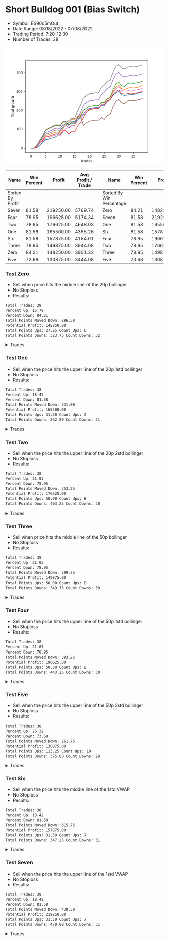 # Short Bulldog 001 (Bias Switch)
- Symbol: ES90d5mOut
- Date Range: 03/18/2022 - 07/08/2022
- Trading Period: 7:20-12:30
- Number of Trades: 38

![Plot](ShortBulldog001ES90d5mOut(BiasSwitch).png)

| Name | Win Percent | Profit | Avg Profit / Trade |     | Name | Win Percent | Profit | Avg Profit / Trade |
| ---- | ----------- | ------ | ------------------ | --- | ---- | ----------- | ------ | ------------------ |
| Sorted By <br> Profit | | | | | Sorted By <br> Win Percentage ||||
| Seven | 81.58 | 219250.00 | 5769.74 |     | Zero | 84.21 | 148250.00 | 3901.32 |
| Four | 78.95 | 196625.00 | 5174.34 |     | Seven | 81.58 | 219250.00 | 5769.74 |
| Two | 78.95 | 176625.00 | 4648.03 |     | One | 81.58 | 165500.00 | 4355.26 |
| One | 81.58 | 165500.00 | 4355.26 |     | Six | 81.58 | 157875.00 | 4154.61 |
| Six | 81.58 | 157875.00 | 4154.61 |     | Four | 78.95 | 196625.00 | 5174.34 |
| Three | 78.95 | 149875.00 | 3944.08 |     | Two | 78.95 | 176625.00 | 4648.03 |
| Zero | 84.21 | 148250.00 | 3901.32 |     | Three | 78.95 | 149875.00 | 3944.08 |
| Five | 73.68 | 130875.00 | 3444.08 |     | Five | 73.68 | 130875.00 | 3444.08 |

### Test Zero
* Sell when price hits the middle line of the 20p bollinger
* No Stoploss
* Results:
```
Total Trades: 38
Percent Up: 15.79
Percent Down: 84.21
Total Points Moved Down: 296.50
Potential Profit: 148250.00
Total Points Ups: 27.25 Count Ups: 6
Total Points Downs: 323.75 Count Downs: 32
```

<details><summary>Trades</summary>

<code>In: 2022-03-18 09:45:00		Out: 2022-03-18 10:15:55		Total Position Time: 30:55		Total Move Down: -0.75		Total to Date: -0.75</code> <br />
<code>In: 2022-03-23 09:05:00		Out: 2022-03-23 09:06:10		Total Position Time: 01:10		Total Move Down: 3.50		Total to Date: 2.75</code> <br />
<code>In: 2022-03-25 07:50:00		Out: 2022-03-25 08:01:45		Total Position Time: 11:45		Total Move Down: 10.50		Total to Date: 13.25</code> <br />
<code>In: 2022-04-06 10:55:00		Out: 2022-04-06 11:00:10		Total Position Time: 05:10		Total Move Down: 11.50		Total to Date: 24.75</code> <br />
<code>In: 2022-04-06 11:05:00		Out: 2022-04-06 11:08:10		Total Position Time: 03:10		Total Move Down: 18.50		Total to Date: 43.25</code> <br />
<code>In: 2022-04-06 11:10:00		Out: 2022-04-06 11:11:10		Total Position Time: 01:10		Total Move Down: 0.75		Total to Date: 44.00</code> <br />
<code>In: 2022-04-07 12:20:00		Out: 2022-04-07 12:50:55		Total Position Time: 30:55		Total Move Down: 6.50		Total to Date: 50.50</code> <br />
<code>In: 2022-04-20 10:50:00		Out: 2022-04-20 11:13:25		Total Position Time: 23:25		Total Move Down: 2.25		Total to Date: 52.75</code> <br />
<code>In: 2022-04-25 11:40:00		Out: 2022-04-25 12:07:15		Total Position Time: 27:15		Total Move Down: 9.75		Total to Date: 62.50</code> <br />
<code>In: 2022-04-25 11:55:00		Out: 2022-04-25 12:07:15		Total Position Time: 12:15		Total Move Down: 26.75		Total to Date: 89.25</code> <br />
<code>In: 2022-04-27 09:45:00		Out: 2022-04-27 10:01:20		Total Position Time: 16:20		Total Move Down: 17.00		Total to Date: 106.25</code> <br />
<code>In: 2022-05-03 07:35:00		Out: 2022-05-03 07:42:15		Total Position Time: 07:15		Total Move Down: 16.00		Total to Date: 122.25</code> <br />
<code>In: 2022-05-03 07:40:00		Out: 2022-05-03 07:42:15		Total Position Time: 02:15		Total Move Down: 6.50		Total to Date: 128.75</code> <br />
<code>In: 2022-05-03 08:35:00		Out: 2022-05-03 09:05:55		Total Position Time: 30:55		Total Move Down: 12.00		Total to Date: 140.75</code> <br />
<code>In: 2022-05-04 09:45:00		Out: 2022-05-04 10:15:55		Total Position Time: 30:55		Total Move Down: -1.25		Total to Date: 139.50</code> <br />
<code>In: 2022-05-04 11:05:00		Out: 2022-05-04 11:07:15		Total Position Time: 02:15		Total Move Down: 14.00		Total to Date: 153.50</code> <br />
<code>In: 2022-05-04 11:10:00		Out: 2022-05-04 11:11:20		Total Position Time: 01:20		Total Move Down: 2.75		Total to Date: 156.25</code> <br />
<code>In: 2022-05-04 11:30:00		Out: 2022-05-04 11:31:10		Total Position Time: 01:10		Total Move Down: 19.00		Total to Date: 175.25</code> <br />
<code>In: 2022-05-06 10:05:00		Out: 2022-05-06 10:18:20		Total Position Time: 13:20		Total Move Down: 25.50		Total to Date: 200.75</code> <br />
<code>In: 2022-05-16 09:05:00		Out: 2022-05-16 09:35:55		Total Position Time: 30:55		Total Move Down: 8.50		Total to Date: 209.25</code> <br />
<code>In: 2022-05-16 10:45:00		Out: 2022-05-16 11:15:55		Total Position Time: 30:55		Total Move Down: 1.50		Total to Date: 210.75</code> <br />
<code>In: 2022-05-17 10:20:00		Out: 2022-05-17 10:50:55		Total Position Time: 30:55		Total Move Down: 3.25		Total to Date: 214.00</code> <br />
<code>In: 2022-05-17 10:25:00		Out: 2022-05-17 10:55:55		Total Position Time: 30:55		Total Move Down: -0.50		Total to Date: 213.50</code> <br />
<code>In: 2022-05-17 11:10:00		Out: 2022-05-17 11:11:50		Total Position Time: 01:50		Total Move Down: 9.75		Total to Date: 223.25</code> <br />
<code>In: 2022-05-17 11:15:00		Out: 2022-05-17 11:16:10		Total Position Time: 01:10		Total Move Down: 0.50		Total to Date: 223.75</code> <br />
<code>In: 2022-05-19 08:50:00		Out: 2022-05-19 09:20:55		Total Position Time: 30:55		Total Move Down: 20.00		Total to Date: 243.75</code> <br />
<code>In: 2022-05-19 08:55:00		Out: 2022-05-19 09:21:05		Total Position Time: 26:05		Total Move Down: 12.50		Total to Date: 256.25</code> <br />
<code>In: 2022-05-19 12:05:00		Out: 2022-05-19 12:18:20		Total Position Time: 13:20		Total Move Down: 23.50		Total to Date: 279.75</code> <br />
<code>In: 2022-05-19 12:10:00		Out: 2022-05-19 12:18:20		Total Position Time: 08:20		Total Move Down: 12.25		Total to Date: 292.00</code> <br />
<code>In: 2022-05-24 11:15:00		Out: 2022-05-24 11:45:55		Total Position Time: 30:55		Total Move Down: 9.00		Total to Date: 301.00</code> <br />
<code>In: 2022-05-27 12:30:00		Out: 2022-05-27 13:30:55		Total Position Time: 60:55		Total Move Down: -19.25		Total to Date: 281.75</code> <br />
<code>In: 2022-05-31 09:10:00		Out: 2022-05-31 09:40:55		Total Position Time: 30:55		Total Move Down: -3.25		Total to Date: 278.50</code> <br />
<code>In: 2022-06-02 07:20:00		Out: 2022-06-02 07:21:10		Total Position Time: 01:10		Total Move Down: 2.25		Total to Date: 280.75</code> <br />
<code>In: 2022-06-27 08:30:00		Out: 2022-06-27 09:00:55		Total Position Time: 30:55		Total Move Down: 3.50		Total to Date: 284.25</code> <br />
<code>In: 2022-07-05 10:45:00		Out: 2022-07-05 11:15:55		Total Position Time: 30:55		Total Move Down: -2.25		Total to Date: 282.00</code> <br />
<code>In: 2022-07-07 08:10:00		Out: 2022-07-07 08:23:15		Total Position Time: 13:15		Total Move Down: 6.50		Total to Date: 288.50</code> <br />
<code>In: 2022-07-07 09:40:00		Out: 2022-07-07 09:50:15		Total Position Time: 10:15		Total Move Down: 3.50		Total to Date: 292.00</code> <br />
<code>In: 2022-07-07 12:25:00		Out: 2022-07-07 12:38:25		Total Position Time: 13:25		Total Move Down: 4.50		Total to Date: 296.50</code> <br />


</details>

### Test One
* Sell when the price hits the upper line of the 20p 1std bollinger
* No Stoploss
* Results:
```
Total Trades: 38
Percent Up: 18.42
Percent Down: 81.58
Total Points Moved Down: 331.00
Potential Profit: 165500.00
Total Points Ups: 31.50 Count Ups: 7
Total Points Downs: 362.50 Count Downs: 31
```

<details><summary>Trades</summary>

<code>In: 2022-03-18 09:45:00		Out: 2022-03-18 10:15:55		Total Position Time: 30:55		Total Move Down: -0.75		Total to Date: -0.75</code> <br />
<code>In: 2022-03-23 09:05:00		Out: 2022-03-23 09:07:35		Total Position Time: 02:35		Total Move Down: 6.00		Total to Date: 5.25</code> <br />
<code>In: 2022-03-25 07:50:00		Out: 2022-03-25 08:09:20		Total Position Time: 19:20		Total Move Down: 19.00		Total to Date: 24.25</code> <br />
<code>In: 2022-04-06 10:55:00		Out: 2022-04-06 11:09:45		Total Position Time: 14:45		Total Move Down: 16.00		Total to Date: 40.25</code> <br />
<code>In: 2022-04-06 11:05:00		Out: 2022-04-06 11:09:45		Total Position Time: 04:45		Total Move Down: 24.75		Total to Date: 65.00</code> <br />
<code>In: 2022-04-06 11:10:00		Out: 2022-04-06 11:11:20		Total Position Time: 01:20		Total Move Down: 2.50		Total to Date: 67.50</code> <br />
<code>In: 2022-04-07 12:20:00		Out: 2022-04-07 12:50:55		Total Position Time: 30:55		Total Move Down: 6.50		Total to Date: 74.00</code> <br />
<code>In: 2022-04-20 10:50:00		Out: 2022-04-20 11:17:15		Total Position Time: 27:15		Total Move Down: 5.25		Total to Date: 79.25</code> <br />
<code>In: 2022-04-25 11:40:00		Out: 2022-04-25 12:10:55		Total Position Time: 30:55		Total Move Down: 4.00		Total to Date: 83.25</code> <br />
<code>In: 2022-04-25 11:55:00		Out: 2022-04-25 12:25:55		Total Position Time: 30:55		Total Move Down: -4.25		Total to Date: 79.00</code> <br />
<code>In: 2022-04-27 09:45:00		Out: 2022-04-27 10:15:55		Total Position Time: 30:55		Total Move Down: 21.00		Total to Date: 100.00</code> <br />
<code>In: 2022-05-03 07:35:00		Out: 2022-05-03 07:46:50		Total Position Time: 11:50		Total Move Down: 23.50		Total to Date: 123.50</code> <br />
<code>In: 2022-05-03 07:40:00		Out: 2022-05-03 07:46:50		Total Position Time: 06:50		Total Move Down: 14.00		Total to Date: 137.50</code> <br />
<code>In: 2022-05-03 08:35:00		Out: 2022-05-03 09:05:55		Total Position Time: 30:55		Total Move Down: 12.00		Total to Date: 149.50</code> <br />
<code>In: 2022-05-04 09:45:00		Out: 2022-05-04 10:15:55		Total Position Time: 30:55		Total Move Down: -1.25		Total to Date: 148.25</code> <br />
<code>In: 2022-05-04 11:05:00		Out: 2022-05-04 11:07:20		Total Position Time: 02:20		Total Move Down: 18.00		Total to Date: 166.25</code> <br />
<code>In: 2022-05-04 11:10:00		Out: 2022-05-04 11:18:20		Total Position Time: 08:20		Total Move Down: 8.50		Total to Date: 174.75</code> <br />
<code>In: 2022-05-04 11:30:00		Out: 2022-05-04 11:31:20		Total Position Time: 01:20		Total Move Down: 23.00		Total to Date: 197.75</code> <br />
<code>In: 2022-05-06 10:05:00		Out: 2022-05-06 10:35:55		Total Position Time: 30:55		Total Move Down: 15.00		Total to Date: 212.75</code> <br />
<code>In: 2022-05-16 09:05:00		Out: 2022-05-16 09:35:55		Total Position Time: 30:55		Total Move Down: 8.50		Total to Date: 221.25</code> <br />
<code>In: 2022-05-16 10:45:00		Out: 2022-05-16 11:15:55		Total Position Time: 30:55		Total Move Down: 1.50		Total to Date: 222.75</code> <br />
<code>In: 2022-05-17 10:20:00		Out: 2022-05-17 10:50:55		Total Position Time: 30:55		Total Move Down: 3.25		Total to Date: 226.00</code> <br />
<code>In: 2022-05-17 10:25:00		Out: 2022-05-17 10:55:55		Total Position Time: 30:55		Total Move Down: -0.50		Total to Date: 225.50</code> <br />
<code>In: 2022-05-17 11:10:00		Out: 2022-05-17 11:12:15		Total Position Time: 02:15		Total Move Down: 12.50		Total to Date: 238.00</code> <br />
<code>In: 2022-05-17 11:15:00		Out: 2022-05-17 11:16:10		Total Position Time: 01:10		Total Move Down: 0.50		Total to Date: 238.50</code> <br />
<code>In: 2022-05-19 08:50:00		Out: 2022-05-19 09:20:55		Total Position Time: 30:55		Total Move Down: 20.00		Total to Date: 258.50</code> <br />
<code>In: 2022-05-19 08:55:00		Out: 2022-05-19 09:25:55		Total Position Time: 30:55		Total Move Down: 7.25		Total to Date: 265.75</code> <br />
<code>In: 2022-05-19 12:05:00		Out: 2022-05-19 12:24:50		Total Position Time: 19:50		Total Move Down: 34.75		Total to Date: 300.50</code> <br />
<code>In: 2022-05-19 12:10:00		Out: 2022-05-19 12:24:50		Total Position Time: 14:50		Total Move Down: 23.50		Total to Date: 324.00</code> <br />
<code>In: 2022-05-24 11:15:00		Out: 2022-05-24 11:45:55		Total Position Time: 30:55		Total Move Down: 9.00		Total to Date: 333.00</code> <br />
<code>In: 2022-05-27 12:30:00		Out: 2022-05-27 13:30:55		Total Position Time: 60:55		Total Move Down: -19.25		Total to Date: 313.75</code> <br />
<code>In: 2022-05-31 09:10:00		Out: 2022-05-31 09:40:55		Total Position Time: 30:55		Total Move Down: -3.25		Total to Date: 310.50</code> <br />
<code>In: 2022-06-02 07:20:00		Out: 2022-06-02 07:21:25		Total Position Time: 01:25		Total Move Down: 6.25		Total to Date: 316.75</code> <br />
<code>In: 2022-06-27 08:30:00		Out: 2022-06-27 09:00:55		Total Position Time: 30:55		Total Move Down: 3.50		Total to Date: 320.25</code> <br />
<code>In: 2022-07-05 10:45:00		Out: 2022-07-05 11:15:55		Total Position Time: 30:55		Total Move Down: -2.25		Total to Date: 318.00</code> <br />
<code>In: 2022-07-07 08:10:00		Out: 2022-07-07 08:40:55		Total Position Time: 30:55		Total Move Down: 2.50		Total to Date: 320.50</code> <br />
<code>In: 2022-07-07 09:40:00		Out: 2022-07-07 10:10:55		Total Position Time: 30:55		Total Move Down: 3.25		Total to Date: 323.75</code> <br />
<code>In: 2022-07-07 12:25:00		Out: 2022-07-07 12:46:35		Total Position Time: 21:35		Total Move Down: 7.25		Total to Date: 331.00</code> <br />


</details>

### Test Two
* Sell when the price hits the upper line of the 20p 2std bollinger
* No Stoploss
* Results:
```
Total Trades: 38
Percent Up: 21.05
Percent Down: 78.95
Total Points Moved Down: 353.25
Potential Profit: 176625.00
Total Points Ups: 50.00 Count Ups: 8
Total Points Downs: 403.25 Count Downs: 30
```

<details><summary>Trades</summary>

<code>In: 2022-03-18 09:45:00		Out: 2022-03-18 10:15:55		Total Position Time: 30:55		Total Move Down: -0.75		Total to Date: -0.75</code> <br />
<code>In: 2022-03-23 09:05:00		Out: 2022-03-23 09:11:00		Total Position Time: 06:00		Total Move Down: 9.25		Total to Date: 8.50</code> <br />
<code>In: 2022-03-25 07:50:00		Out: 2022-03-25 08:10:45		Total Position Time: 20:45		Total Move Down: 24.75		Total to Date: 33.25</code> <br />
<code>In: 2022-04-06 10:55:00		Out: 2022-04-06 11:15:15		Total Position Time: 20:15		Total Move Down: 24.50		Total to Date: 57.75</code> <br />
<code>In: 2022-04-06 11:05:00		Out: 2022-04-06 11:15:15		Total Position Time: 10:15		Total Move Down: 33.25		Total to Date: 91.00</code> <br />
<code>In: 2022-04-06 11:10:00		Out: 2022-04-06 11:15:15		Total Position Time: 05:15		Total Move Down: 9.50		Total to Date: 100.50</code> <br />
<code>In: 2022-04-07 12:20:00		Out: 2022-04-07 12:50:55		Total Position Time: 30:55		Total Move Down: 6.50		Total to Date: 107.00</code> <br />
<code>In: 2022-04-20 10:50:00		Out: 2022-04-20 11:19:15		Total Position Time: 29:15		Total Move Down: 8.00		Total to Date: 115.00</code> <br />
<code>In: 2022-04-25 11:40:00		Out: 2022-04-25 12:10:55		Total Position Time: 30:55		Total Move Down: 4.00		Total to Date: 119.00</code> <br />
<code>In: 2022-04-25 11:55:00		Out: 2022-04-25 12:25:55		Total Position Time: 30:55		Total Move Down: -4.25		Total to Date: 114.75</code> <br />
<code>In: 2022-04-27 09:45:00		Out: 2022-04-27 10:15:55		Total Position Time: 30:55		Total Move Down: 21.00		Total to Date: 135.75</code> <br />
<code>In: 2022-05-03 07:35:00		Out: 2022-05-03 08:05:55		Total Position Time: 30:55		Total Move Down: 1.00		Total to Date: 136.75</code> <br />
<code>In: 2022-05-03 07:40:00		Out: 2022-05-03 08:10:55		Total Position Time: 30:55		Total Move Down: -18.50		Total to Date: 118.25</code> <br />
<code>In: 2022-05-03 08:35:00		Out: 2022-05-03 09:05:55		Total Position Time: 30:55		Total Move Down: 12.00		Total to Date: 130.25</code> <br />
<code>In: 2022-05-04 09:45:00		Out: 2022-05-04 10:15:55		Total Position Time: 30:55		Total Move Down: -1.25		Total to Date: 129.00</code> <br />
<code>In: 2022-05-04 11:05:00		Out: 2022-05-04 11:07:40		Total Position Time: 02:40		Total Move Down: 24.50		Total to Date: 153.50</code> <br />
<code>In: 2022-05-04 11:10:00		Out: 2022-05-04 11:18:40		Total Position Time: 08:40		Total Move Down: 11.25		Total to Date: 164.75</code> <br />
<code>In: 2022-05-04 11:30:00		Out: 2022-05-04 11:32:25		Total Position Time: 02:25		Total Move Down: 32.25		Total to Date: 197.00</code> <br />
<code>In: 2022-05-06 10:05:00		Out: 2022-05-06 10:35:55		Total Position Time: 30:55		Total Move Down: 15.00		Total to Date: 212.00</code> <br />
<code>In: 2022-05-16 09:05:00		Out: 2022-05-16 09:35:55		Total Position Time: 30:55		Total Move Down: 8.50		Total to Date: 220.50</code> <br />
<code>In: 2022-05-16 10:45:00		Out: 2022-05-16 11:15:55		Total Position Time: 30:55		Total Move Down: 1.50		Total to Date: 222.00</code> <br />
<code>In: 2022-05-17 10:20:00		Out: 2022-05-17 10:50:55		Total Position Time: 30:55		Total Move Down: 3.25		Total to Date: 225.25</code> <br />
<code>In: 2022-05-17 10:25:00		Out: 2022-05-17 10:55:55		Total Position Time: 30:55		Total Move Down: -0.50		Total to Date: 224.75</code> <br />
<code>In: 2022-05-17 11:10:00		Out: 2022-05-17 11:13:15		Total Position Time: 03:15		Total Move Down: 16.00		Total to Date: 240.75</code> <br />
<code>In: 2022-05-17 11:15:00		Out: 2022-05-17 11:16:10		Total Position Time: 01:10		Total Move Down: 0.50		Total to Date: 241.25</code> <br />
<code>In: 2022-05-19 08:50:00		Out: 2022-05-19 09:20:55		Total Position Time: 30:55		Total Move Down: 20.00		Total to Date: 261.25</code> <br />
<code>In: 2022-05-19 08:55:00		Out: 2022-05-19 09:25:55		Total Position Time: 30:55		Total Move Down: 7.25		Total to Date: 268.50</code> <br />
<code>In: 2022-05-19 12:05:00		Out: 2022-05-19 12:35:55		Total Position Time: 30:55		Total Move Down: 42.00		Total to Date: 310.50</code> <br />
<code>In: 2022-05-19 12:10:00		Out: 2022-05-19 12:40:55		Total Position Time: 30:55		Total Move Down: 29.25		Total to Date: 339.75</code> <br />
<code>In: 2022-05-24 11:15:00		Out: 2022-05-24 11:45:55		Total Position Time: 30:55		Total Move Down: 9.00		Total to Date: 348.75</code> <br />
<code>In: 2022-05-27 12:30:00		Out: 2022-05-27 13:30:55		Total Position Time: 60:55		Total Move Down: -19.25		Total to Date: 329.50</code> <br />
<code>In: 2022-05-31 09:10:00		Out: 2022-05-31 09:40:55		Total Position Time: 30:55		Total Move Down: -3.25		Total to Date: 326.25</code> <br />
<code>In: 2022-06-02 07:20:00		Out: 2022-06-02 07:23:55		Total Position Time: 03:55		Total Move Down: 14.75		Total to Date: 341.00</code> <br />
<code>In: 2022-06-27 08:30:00		Out: 2022-06-27 09:00:55		Total Position Time: 30:55		Total Move Down: 3.50		Total to Date: 344.50</code> <br />
<code>In: 2022-07-05 10:45:00		Out: 2022-07-05 11:15:55		Total Position Time: 30:55		Total Move Down: -2.25		Total to Date: 342.25</code> <br />
<code>In: 2022-07-07 08:10:00		Out: 2022-07-07 08:40:55		Total Position Time: 30:55		Total Move Down: 2.50		Total to Date: 344.75</code> <br />
<code>In: 2022-07-07 09:40:00		Out: 2022-07-07 10:10:55		Total Position Time: 30:55		Total Move Down: 3.25		Total to Date: 348.00</code> <br />
<code>In: 2022-07-07 12:25:00		Out: 2022-07-07 12:55:55		Total Position Time: 30:55		Total Move Down: 5.25		Total to Date: 353.25</code> <br />


</details>

### Test Three
* Sell when price hits the middle line of the 50p bollinger
* No Stoploss
* Results:
```
Total Trades: 38
Percent Up: 21.05
Percent Down: 78.95
Total Points Moved Down: 299.75
Potential Profit: 149875.00
Total Points Ups: 50.00 Count Ups: 8
Total Points Downs: 349.75 Count Downs: 30
```

<details><summary>Trades</summary>

<code>In: 2022-03-18 09:45:00		Out: 2022-03-18 10:15:55		Total Position Time: 30:55		Total Move Down: -0.75		Total to Date: -0.75</code> <br />
<code>In: 2022-03-23 09:05:00		Out: 2022-03-23 09:06:10		Total Position Time: 01:10		Total Move Down: 3.50		Total to Date: 2.75</code> <br />
<code>In: 2022-03-25 07:50:00		Out: 2022-03-25 08:10:15		Total Position Time: 20:15		Total Move Down: 23.00		Total to Date: 25.75</code> <br />
<code>In: 2022-04-06 10:55:00		Out: 2022-04-06 11:08:35		Total Position Time: 13:35		Total Move Down: 11.50		Total to Date: 37.25</code> <br />
<code>In: 2022-04-06 11:05:00		Out: 2022-04-06 11:08:35		Total Position Time: 03:35		Total Move Down: 20.25		Total to Date: 57.50</code> <br />
<code>In: 2022-04-06 11:10:00		Out: 2022-04-06 11:11:10		Total Position Time: 01:10		Total Move Down: 0.75		Total to Date: 58.25</code> <br />
<code>In: 2022-04-07 12:20:00		Out: 2022-04-07 12:50:55		Total Position Time: 30:55		Total Move Down: 6.50		Total to Date: 64.75</code> <br />
<code>In: 2022-04-20 10:50:00		Out: 2022-04-20 11:17:15		Total Position Time: 27:15		Total Move Down: 5.25		Total to Date: 70.00</code> <br />
<code>In: 2022-04-25 11:40:00		Out: 2022-04-25 12:10:55		Total Position Time: 30:55		Total Move Down: 4.00		Total to Date: 74.00</code> <br />
<code>In: 2022-04-25 11:55:00		Out: 2022-04-25 12:25:55		Total Position Time: 30:55		Total Move Down: -4.25		Total to Date: 69.75</code> <br />
<code>In: 2022-04-27 09:45:00		Out: 2022-04-27 10:15:55		Total Position Time: 30:55		Total Move Down: 21.00		Total to Date: 90.75</code> <br />
<code>In: 2022-05-03 07:35:00		Out: 2022-05-03 08:05:55		Total Position Time: 30:55		Total Move Down: 1.00		Total to Date: 91.75</code> <br />
<code>In: 2022-05-03 07:40:00		Out: 2022-05-03 08:10:55		Total Position Time: 30:55		Total Move Down: -18.50		Total to Date: 73.25</code> <br />
<code>In: 2022-05-03 08:35:00		Out: 2022-05-03 09:05:55		Total Position Time: 30:55		Total Move Down: 12.00		Total to Date: 85.25</code> <br />
<code>In: 2022-05-04 09:45:00		Out: 2022-05-04 10:15:55		Total Position Time: 30:55		Total Move Down: -1.25		Total to Date: 84.00</code> <br />
<code>In: 2022-05-04 11:05:00		Out: 2022-05-04 11:20:50		Total Position Time: 15:50		Total Move Down: 30.25		Total to Date: 114.25</code> <br />
<code>In: 2022-05-04 11:10:00		Out: 2022-05-04 11:20:50		Total Position Time: 10:50		Total Move Down: 18.75		Total to Date: 133.00</code> <br />
<code>In: 2022-05-04 11:30:00		Out: 2022-05-04 11:31:40		Total Position Time: 01:40		Total Move Down: 26.00		Total to Date: 159.00</code> <br />
<code>In: 2022-05-06 10:05:00		Out: 2022-05-06 10:20:10		Total Position Time: 15:10		Total Move Down: 31.50		Total to Date: 190.50</code> <br />
<code>In: 2022-05-16 09:05:00		Out: 2022-05-16 09:16:05		Total Position Time: 11:05		Total Move Down: 13.25		Total to Date: 203.75</code> <br />
<code>In: 2022-05-16 10:45:00		Out: 2022-05-16 11:15:55		Total Position Time: 30:55		Total Move Down: 1.50		Total to Date: 205.25</code> <br />
<code>In: 2022-05-17 10:20:00		Out: 2022-05-17 10:50:55		Total Position Time: 30:55		Total Move Down: 3.25		Total to Date: 208.50</code> <br />
<code>In: 2022-05-17 10:25:00		Out: 2022-05-17 10:55:55		Total Position Time: 30:55		Total Move Down: -0.50		Total to Date: 208.00</code> <br />
<code>In: 2022-05-17 11:10:00		Out: 2022-05-17 11:13:30		Total Position Time: 03:30		Total Move Down: 19.25		Total to Date: 227.25</code> <br />
<code>In: 2022-05-17 11:15:00		Out: 2022-05-17 11:16:10		Total Position Time: 01:10		Total Move Down: 0.50		Total to Date: 227.75</code> <br />
<code>In: 2022-05-19 08:50:00		Out: 2022-05-19 09:20:55		Total Position Time: 30:55		Total Move Down: 20.00		Total to Date: 247.75</code> <br />
<code>In: 2022-05-19 08:55:00		Out: 2022-05-19 09:25:55		Total Position Time: 30:55		Total Move Down: 7.25		Total to Date: 255.00</code> <br />
<code>In: 2022-05-19 12:05:00		Out: 2022-05-19 12:21:15		Total Position Time: 16:15		Total Move Down: 27.50		Total to Date: 282.50</code> <br />
<code>In: 2022-05-19 12:10:00		Out: 2022-05-19 12:21:15		Total Position Time: 11:15		Total Move Down: 16.25		Total to Date: 298.75</code> <br />
<code>In: 2022-05-24 11:15:00		Out: 2022-05-24 11:45:55		Total Position Time: 30:55		Total Move Down: 9.00		Total to Date: 307.75</code> <br />
<code>In: 2022-05-27 12:30:00		Out: 2022-05-27 13:30:55		Total Position Time: 60:55		Total Move Down: -19.25		Total to Date: 288.50</code> <br />
<code>In: 2022-05-31 09:10:00		Out: 2022-05-31 09:40:55		Total Position Time: 30:55		Total Move Down: -3.25		Total to Date: 285.25</code> <br />
<code>In: 2022-06-02 07:20:00		Out: 2022-06-02 07:21:10		Total Position Time: 01:10		Total Move Down: 2.25		Total to Date: 287.50</code> <br />
<code>In: 2022-06-27 08:30:00		Out: 2022-06-27 09:00:55		Total Position Time: 30:55		Total Move Down: 3.50		Total to Date: 291.00</code> <br />
<code>In: 2022-07-05 10:45:00		Out: 2022-07-05 11:15:55		Total Position Time: 30:55		Total Move Down: -2.25		Total to Date: 288.75</code> <br />
<code>In: 2022-07-07 08:10:00		Out: 2022-07-07 08:40:55		Total Position Time: 30:55		Total Move Down: 2.50		Total to Date: 291.25</code> <br />
<code>In: 2022-07-07 09:40:00		Out: 2022-07-07 10:10:55		Total Position Time: 30:55		Total Move Down: 3.25		Total to Date: 294.50</code> <br />
<code>In: 2022-07-07 12:25:00		Out: 2022-07-07 12:55:55		Total Position Time: 30:55		Total Move Down: 5.25		Total to Date: 299.75</code> <br />


</details>

### Test Four
* Sell when the price hits the upper line of the 50p 1std bollinger
* No Stoploss
* Results:
```
Total Trades: 38
Percent Up: 21.05
Percent Down: 78.95
Total Points Moved Down: 393.25
Potential Profit: 196625.00
Total Points Ups: 50.00 Count Ups: 8
Total Points Downs: 443.25 Count Downs: 30
```

<details><summary>Trades</summary>

<code>In: 2022-03-18 09:45:00		Out: 2022-03-18 10:15:55		Total Position Time: 30:55		Total Move Down: -0.75		Total to Date: -0.75</code> <br />
<code>In: 2022-03-23 09:05:00		Out: 2022-03-23 09:11:10		Total Position Time: 06:10		Total Move Down: 11.00		Total to Date: 10.25</code> <br />
<code>In: 2022-03-25 07:50:00		Out: 2022-03-25 08:20:55		Total Position Time: 30:55		Total Move Down: 28.00		Total to Date: 38.25</code> <br />
<code>In: 2022-04-06 10:55:00		Out: 2022-04-06 11:11:20		Total Position Time: 16:20		Total Move Down: 17.50		Total to Date: 55.75</code> <br />
<code>In: 2022-04-06 11:05:00		Out: 2022-04-06 11:11:20		Total Position Time: 06:20		Total Move Down: 26.25		Total to Date: 82.00</code> <br />
<code>In: 2022-04-06 11:10:00		Out: 2022-04-06 11:11:20		Total Position Time: 01:20		Total Move Down: 2.50		Total to Date: 84.50</code> <br />
<code>In: 2022-04-07 12:20:00		Out: 2022-04-07 12:50:55		Total Position Time: 30:55		Total Move Down: 6.50		Total to Date: 91.00</code> <br />
<code>In: 2022-04-20 10:50:00		Out: 2022-04-20 11:20:55		Total Position Time: 30:55		Total Move Down: 9.75		Total to Date: 100.75</code> <br />
<code>In: 2022-04-25 11:40:00		Out: 2022-04-25 12:10:55		Total Position Time: 30:55		Total Move Down: 4.00		Total to Date: 104.75</code> <br />
<code>In: 2022-04-25 11:55:00		Out: 2022-04-25 12:25:55		Total Position Time: 30:55		Total Move Down: -4.25		Total to Date: 100.50</code> <br />
<code>In: 2022-04-27 09:45:00		Out: 2022-04-27 10:15:55		Total Position Time: 30:55		Total Move Down: 21.00		Total to Date: 121.50</code> <br />
<code>In: 2022-05-03 07:35:00		Out: 2022-05-03 08:05:55		Total Position Time: 30:55		Total Move Down: 1.00		Total to Date: 122.50</code> <br />
<code>In: 2022-05-03 07:40:00		Out: 2022-05-03 08:10:55		Total Position Time: 30:55		Total Move Down: -18.50		Total to Date: 104.00</code> <br />
<code>In: 2022-05-03 08:35:00		Out: 2022-05-03 09:05:55		Total Position Time: 30:55		Total Move Down: 12.00		Total to Date: 116.00</code> <br />
<code>In: 2022-05-04 09:45:00		Out: 2022-05-04 10:15:55		Total Position Time: 30:55		Total Move Down: -1.25		Total to Date: 114.75</code> <br />
<code>In: 2022-05-04 11:05:00		Out: 2022-05-04 11:34:10		Total Position Time: 29:10		Total Move Down: 41.75		Total to Date: 156.50</code> <br />
<code>In: 2022-05-04 11:10:00		Out: 2022-05-04 11:34:10		Total Position Time: 24:10		Total Move Down: 30.25		Total to Date: 186.75</code> <br />
<code>In: 2022-05-04 11:30:00		Out: 2022-05-04 11:34:10		Total Position Time: 04:10		Total Move Down: 40.00		Total to Date: 226.75</code> <br />
<code>In: 2022-05-06 10:05:00		Out: 2022-05-06 10:35:55		Total Position Time: 30:55		Total Move Down: 15.00		Total to Date: 241.75</code> <br />
<code>In: 2022-05-16 09:05:00		Out: 2022-05-16 09:35:55		Total Position Time: 30:55		Total Move Down: 8.50		Total to Date: 250.25</code> <br />
<code>In: 2022-05-16 10:45:00		Out: 2022-05-16 11:15:55		Total Position Time: 30:55		Total Move Down: 1.50		Total to Date: 251.75</code> <br />
<code>In: 2022-05-17 10:20:00		Out: 2022-05-17 10:50:55		Total Position Time: 30:55		Total Move Down: 3.25		Total to Date: 255.00</code> <br />
<code>In: 2022-05-17 10:25:00		Out: 2022-05-17 10:55:55		Total Position Time: 30:55		Total Move Down: -0.50		Total to Date: 254.50</code> <br />
<code>In: 2022-05-17 11:10:00		Out: 2022-05-17 11:20:25		Total Position Time: 10:25		Total Move Down: 29.75		Total to Date: 284.25</code> <br />
<code>In: 2022-05-17 11:15:00		Out: 2022-05-17 11:20:25		Total Position Time: 05:25		Total Move Down: 11.00		Total to Date: 295.25</code> <br />
<code>In: 2022-05-19 08:50:00		Out: 2022-05-19 09:20:55		Total Position Time: 30:55		Total Move Down: 20.00		Total to Date: 315.25</code> <br />
<code>In: 2022-05-19 08:55:00		Out: 2022-05-19 09:25:55		Total Position Time: 30:55		Total Move Down: 7.25		Total to Date: 322.50</code> <br />
<code>In: 2022-05-19 12:05:00		Out: 2022-05-19 12:30:05		Total Position Time: 25:05		Total Move Down: 40.50		Total to Date: 363.00</code> <br />
<code>In: 2022-05-19 12:10:00		Out: 2022-05-19 12:30:05		Total Position Time: 20:05		Total Move Down: 29.25		Total to Date: 392.25</code> <br />
<code>In: 2022-05-24 11:15:00		Out: 2022-05-24 11:45:55		Total Position Time: 30:55		Total Move Down: 9.00		Total to Date: 401.25</code> <br />
<code>In: 2022-05-27 12:30:00		Out: 2022-05-27 13:30:55		Total Position Time: 60:55		Total Move Down: -19.25		Total to Date: 382.00</code> <br />
<code>In: 2022-05-31 09:10:00		Out: 2022-05-31 09:40:55		Total Position Time: 30:55		Total Move Down: -3.25		Total to Date: 378.75</code> <br />
<code>In: 2022-06-02 07:20:00		Out: 2022-06-02 07:21:10		Total Position Time: 01:10		Total Move Down: 2.25		Total to Date: 381.00</code> <br />
<code>In: 2022-06-27 08:30:00		Out: 2022-06-27 09:00:55		Total Position Time: 30:55		Total Move Down: 3.50		Total to Date: 384.50</code> <br />
<code>In: 2022-07-05 10:45:00		Out: 2022-07-05 11:15:55		Total Position Time: 30:55		Total Move Down: -2.25		Total to Date: 382.25</code> <br />
<code>In: 2022-07-07 08:10:00		Out: 2022-07-07 08:40:55		Total Position Time: 30:55		Total Move Down: 2.50		Total to Date: 384.75</code> <br />
<code>In: 2022-07-07 09:40:00		Out: 2022-07-07 10:10:55		Total Position Time: 30:55		Total Move Down: 3.25		Total to Date: 388.00</code> <br />
<code>In: 2022-07-07 12:25:00		Out: 2022-07-07 12:55:55		Total Position Time: 30:55		Total Move Down: 5.25		Total to Date: 393.25</code> <br />


</details>

### Test Five
* Sell when the price hits the upper line of the 50p 2std bollinger
* No Stoploss
* Results:
```
Total Trades: 38
Percent Up: 26.32
Percent Down: 73.68
Total Points Moved Down: 261.75
Potential Profit: 130875.00
Total Points Ups: 113.25 Count Ups: 10
Total Points Downs: 375.00 Count Downs: 28
```

<details><summary>Trades</summary>

<code>In: 2022-03-18 09:45:00		Out: 2022-03-18 10:15:55		Total Position Time: 30:55		Total Move Down: -0.75		Total to Date: -0.75</code> <br />
<code>In: 2022-03-23 09:05:00		Out: 2022-03-23 09:35:55		Total Position Time: 30:55		Total Move Down: 9.75		Total to Date: 9.00</code> <br />
<code>In: 2022-03-25 07:50:00		Out: 2022-03-25 08:20:55		Total Position Time: 30:55		Total Move Down: 28.00		Total to Date: 37.00</code> <br />
<code>In: 2022-04-06 10:55:00		Out: 2022-04-06 11:15:05		Total Position Time: 20:05		Total Move Down: 23.75		Total to Date: 60.75</code> <br />
<code>In: 2022-04-06 11:05:00		Out: 2022-04-06 11:15:05		Total Position Time: 10:05		Total Move Down: 32.50		Total to Date: 93.25</code> <br />
<code>In: 2022-04-06 11:10:00		Out: 2022-04-06 11:15:05		Total Position Time: 05:05		Total Move Down: 8.75		Total to Date: 102.00</code> <br />
<code>In: 2022-04-07 12:20:00		Out: 2022-04-07 12:50:55		Total Position Time: 30:55		Total Move Down: 6.50		Total to Date: 108.50</code> <br />
<code>In: 2022-04-20 10:50:00		Out: 2022-04-20 11:20:55		Total Position Time: 30:55		Total Move Down: 9.75		Total to Date: 118.25</code> <br />
<code>In: 2022-04-25 11:40:00		Out: 2022-04-25 12:10:55		Total Position Time: 30:55		Total Move Down: 4.00		Total to Date: 122.25</code> <br />
<code>In: 2022-04-25 11:55:00		Out: 2022-04-25 12:25:55		Total Position Time: 30:55		Total Move Down: -4.25		Total to Date: 118.00</code> <br />
<code>In: 2022-04-27 09:45:00		Out: 2022-04-27 10:15:55		Total Position Time: 30:55		Total Move Down: 21.00		Total to Date: 139.00</code> <br />
<code>In: 2022-05-03 07:35:00		Out: 2022-05-03 08:05:55		Total Position Time: 30:55		Total Move Down: 1.00		Total to Date: 140.00</code> <br />
<code>In: 2022-05-03 07:40:00		Out: 2022-05-03 08:10:55		Total Position Time: 30:55		Total Move Down: -18.50		Total to Date: 121.50</code> <br />
<code>In: 2022-05-03 08:35:00		Out: 2022-05-03 09:05:55		Total Position Time: 30:55		Total Move Down: 12.00		Total to Date: 133.50</code> <br />
<code>In: 2022-05-04 09:45:00		Out: 2022-05-04 10:15:55		Total Position Time: 30:55		Total Move Down: -1.25		Total to Date: 132.25</code> <br />
<code>In: 2022-05-04 11:05:00		Out: 2022-05-04 11:35:55		Total Position Time: 30:55		Total Move Down: 28.00		Total to Date: 160.25</code> <br />
<code>In: 2022-05-04 11:10:00		Out: 2022-05-04 11:40:55		Total Position Time: 30:55		Total Move Down: 10.50		Total to Date: 170.75</code> <br />
<code>In: 2022-05-04 11:30:00		Out: 2022-05-04 12:00:55		Total Position Time: 30:55		Total Move Down: -52.50		Total to Date: 118.25</code> <br />
<code>In: 2022-05-06 10:05:00		Out: 2022-05-06 10:35:55		Total Position Time: 30:55		Total Move Down: 15.00		Total to Date: 133.25</code> <br />
<code>In: 2022-05-16 09:05:00		Out: 2022-05-16 09:35:55		Total Position Time: 30:55		Total Move Down: 8.50		Total to Date: 141.75</code> <br />
<code>In: 2022-05-16 10:45:00		Out: 2022-05-16 11:15:55		Total Position Time: 30:55		Total Move Down: 1.50		Total to Date: 143.25</code> <br />
<code>In: 2022-05-17 10:20:00		Out: 2022-05-17 10:50:55		Total Position Time: 30:55		Total Move Down: 3.25		Total to Date: 146.50</code> <br />
<code>In: 2022-05-17 10:25:00		Out: 2022-05-17 10:55:55		Total Position Time: 30:55		Total Move Down: -0.50		Total to Date: 146.00</code> <br />
<code>In: 2022-05-17 11:10:00		Out: 2022-05-17 11:40:55		Total Position Time: 30:55		Total Move Down: 14.50		Total to Date: 160.50</code> <br />
<code>In: 2022-05-17 11:15:00		Out: 2022-05-17 11:45:55		Total Position Time: 30:55		Total Move Down: -10.75		Total to Date: 149.75</code> <br />
<code>In: 2022-05-19 08:50:00		Out: 2022-05-19 09:20:55		Total Position Time: 30:55		Total Move Down: 20.00		Total to Date: 169.75</code> <br />
<code>In: 2022-05-19 08:55:00		Out: 2022-05-19 09:25:55		Total Position Time: 30:55		Total Move Down: 7.25		Total to Date: 177.00</code> <br />
<code>In: 2022-05-19 12:05:00		Out: 2022-05-19 12:35:55		Total Position Time: 30:55		Total Move Down: 42.00		Total to Date: 219.00</code> <br />
<code>In: 2022-05-19 12:10:00		Out: 2022-05-19 12:40:55		Total Position Time: 30:55		Total Move Down: 29.25		Total to Date: 248.25</code> <br />
<code>In: 2022-05-24 11:15:00		Out: 2022-05-24 11:45:55		Total Position Time: 30:55		Total Move Down: 9.00		Total to Date: 257.25</code> <br />
<code>In: 2022-05-27 12:30:00		Out: 2022-05-27 13:30:55		Total Position Time: 60:55		Total Move Down: -19.25		Total to Date: 238.00</code> <br />
<code>In: 2022-05-31 09:10:00		Out: 2022-05-31 09:40:55		Total Position Time: 30:55		Total Move Down: -3.25		Total to Date: 234.75</code> <br />
<code>In: 2022-06-02 07:20:00		Out: 2022-06-02 07:23:55		Total Position Time: 03:55		Total Move Down: 14.75		Total to Date: 249.50</code> <br />
<code>In: 2022-06-27 08:30:00		Out: 2022-06-27 09:00:55		Total Position Time: 30:55		Total Move Down: 3.50		Total to Date: 253.00</code> <br />
<code>In: 2022-07-05 10:45:00		Out: 2022-07-05 11:15:55		Total Position Time: 30:55		Total Move Down: -2.25		Total to Date: 250.75</code> <br />
<code>In: 2022-07-07 08:10:00		Out: 2022-07-07 08:40:55		Total Position Time: 30:55		Total Move Down: 2.50		Total to Date: 253.25</code> <br />
<code>In: 2022-07-07 09:40:00		Out: 2022-07-07 10:10:55		Total Position Time: 30:55		Total Move Down: 3.25		Total to Date: 256.50</code> <br />
<code>In: 2022-07-07 12:25:00		Out: 2022-07-07 12:55:55		Total Position Time: 30:55		Total Move Down: 5.25		Total to Date: 261.75</code> <br />


</details>

### Test Six
* Sell when the price hits the middle line of the 1std VWAP
* No Stoploss
* Results:
```
Total Trades: 38
Percent Up: 18.42
Percent Down: 81.58
Total Points Moved Down: 315.75
Potential Profit: 157875.00
Total Points Ups: 31.50 Count Ups: 7
Total Points Downs: 347.25 Count Downs: 31
```

<details><summary>Trades</summary>

<code>In: 2022-03-18 09:45:00		Out: 2022-03-18 10:15:55		Total Position Time: 30:55		Total Move Down: -0.75		Total to Date: -0.75</code> <br />
<code>In: 2022-03-23 09:05:00		Out: 2022-03-23 09:10:55		Total Position Time: 05:55		Total Move Down: 8.50		Total to Date: 7.75</code> <br />
<code>In: 2022-03-25 07:50:00		Out: 2022-03-25 08:08:15		Total Position Time: 18:15		Total Move Down: 13.00		Total to Date: 20.75</code> <br />
<code>In: 2022-04-06 10:55:00		Out: 2022-04-06 11:00:10		Total Position Time: 05:10		Total Move Down: 11.50		Total to Date: 32.25</code> <br />
<code>In: 2022-04-06 11:05:00		Out: 2022-04-06 11:08:10		Total Position Time: 03:10		Total Move Down: 18.50		Total to Date: 50.75</code> <br />
<code>In: 2022-04-06 11:10:00		Out: 2022-04-06 11:11:10		Total Position Time: 01:10		Total Move Down: 0.75		Total to Date: 51.50</code> <br />
<code>In: 2022-04-07 12:20:00		Out: 2022-04-07 12:50:55		Total Position Time: 30:55		Total Move Down: 6.50		Total to Date: 58.00</code> <br />
<code>In: 2022-04-20 10:50:00		Out: 2022-04-20 11:18:20		Total Position Time: 28:20		Total Move Down: 6.25		Total to Date: 64.25</code> <br />
<code>In: 2022-04-25 11:40:00		Out: 2022-04-25 12:10:55		Total Position Time: 30:55		Total Move Down: 4.00		Total to Date: 68.25</code> <br />
<code>In: 2022-04-25 11:55:00		Out: 2022-04-25 12:25:55		Total Position Time: 30:55		Total Move Down: -4.25		Total to Date: 64.00</code> <br />
<code>In: 2022-04-27 09:45:00		Out: 2022-04-27 10:15:55		Total Position Time: 30:55		Total Move Down: 21.00		Total to Date: 85.00</code> <br />
<code>In: 2022-05-03 07:35:00		Out: 2022-05-03 07:42:15		Total Position Time: 07:15		Total Move Down: 16.00		Total to Date: 101.00</code> <br />
<code>In: 2022-05-03 07:40:00		Out: 2022-05-03 07:42:15		Total Position Time: 02:15		Total Move Down: 6.50		Total to Date: 107.50</code> <br />
<code>In: 2022-05-03 08:35:00		Out: 2022-05-03 09:05:55		Total Position Time: 30:55		Total Move Down: 12.00		Total to Date: 119.50</code> <br />
<code>In: 2022-05-04 09:45:00		Out: 2022-05-04 10:15:55		Total Position Time: 30:55		Total Move Down: -1.25		Total to Date: 118.25</code> <br />
<code>In: 2022-05-04 11:05:00		Out: 2022-05-04 11:20:20		Total Position Time: 15:20		Total Move Down: 26.00		Total to Date: 144.25</code> <br />
<code>In: 2022-05-04 11:10:00		Out: 2022-05-04 11:20:20		Total Position Time: 10:20		Total Move Down: 14.50		Total to Date: 158.75</code> <br />
<code>In: 2022-05-04 11:30:00		Out: 2022-05-04 11:31:25		Total Position Time: 01:25		Total Move Down: 24.50		Total to Date: 183.25</code> <br />
<code>In: 2022-05-06 10:05:00		Out: 2022-05-06 10:35:55		Total Position Time: 30:55		Total Move Down: 15.00		Total to Date: 198.25</code> <br />
<code>In: 2022-05-16 09:05:00		Out: 2022-05-16 09:35:55		Total Position Time: 30:55		Total Move Down: 8.50		Total to Date: 206.75</code> <br />
<code>In: 2022-05-16 10:45:00		Out: 2022-05-16 11:15:55		Total Position Time: 30:55		Total Move Down: 1.50		Total to Date: 208.25</code> <br />
<code>In: 2022-05-17 10:20:00		Out: 2022-05-17 10:50:55		Total Position Time: 30:55		Total Move Down: 3.25		Total to Date: 211.50</code> <br />
<code>In: 2022-05-17 10:25:00		Out: 2022-05-17 10:55:55		Total Position Time: 30:55		Total Move Down: -0.50		Total to Date: 211.00</code> <br />
<code>In: 2022-05-17 11:10:00		Out: 2022-05-17 11:13:30		Total Position Time: 03:30		Total Move Down: 19.25		Total to Date: 230.25</code> <br />
<code>In: 2022-05-17 11:15:00		Out: 2022-05-17 11:16:10		Total Position Time: 01:10		Total Move Down: 0.50		Total to Date: 230.75</code> <br />
<code>In: 2022-05-19 08:50:00		Out: 2022-05-19 09:20:55		Total Position Time: 30:55		Total Move Down: 20.00		Total to Date: 250.75</code> <br />
<code>In: 2022-05-19 08:55:00		Out: 2022-05-19 09:25:55		Total Position Time: 30:55		Total Move Down: 7.25		Total to Date: 258.00</code> <br />
<code>In: 2022-05-19 12:05:00		Out: 2022-05-19 12:24:45		Total Position Time: 19:45		Total Move Down: 34.00		Total to Date: 292.00</code> <br />
<code>In: 2022-05-19 12:10:00		Out: 2022-05-19 12:24:45		Total Position Time: 14:45		Total Move Down: 22.75		Total to Date: 314.75</code> <br />
<code>In: 2022-05-24 11:15:00		Out: 2022-05-24 11:45:55		Total Position Time: 30:55		Total Move Down: 9.00		Total to Date: 323.75</code> <br />
<code>In: 2022-05-27 12:30:00		Out: 2022-05-27 13:30:55		Total Position Time: 60:55		Total Move Down: -19.25		Total to Date: 304.50</code> <br />
<code>In: 2022-05-31 09:10:00		Out: 2022-05-31 09:40:55		Total Position Time: 30:55		Total Move Down: -3.25		Total to Date: 301.25</code> <br />
<code>In: 2022-06-02 07:20:00		Out: 2022-06-02 07:21:10		Total Position Time: 01:10		Total Move Down: 2.25		Total to Date: 303.50</code> <br />
<code>In: 2022-06-27 08:30:00		Out: 2022-06-27 09:00:55		Total Position Time: 30:55		Total Move Down: 3.50		Total to Date: 307.00</code> <br />
<code>In: 2022-07-05 10:45:00		Out: 2022-07-05 11:15:55		Total Position Time: 30:55		Total Move Down: -2.25		Total to Date: 304.75</code> <br />
<code>In: 2022-07-07 08:10:00		Out: 2022-07-07 08:40:55		Total Position Time: 30:55		Total Move Down: 2.50		Total to Date: 307.25</code> <br />
<code>In: 2022-07-07 09:40:00		Out: 2022-07-07 10:10:55		Total Position Time: 30:55		Total Move Down: 3.25		Total to Date: 310.50</code> <br />
<code>In: 2022-07-07 12:25:00		Out: 2022-07-07 12:55:55		Total Position Time: 30:55		Total Move Down: 5.25		Total to Date: 315.75</code> <br />


</details>

### Test Seven
* Sell when the price hits the upper line of the 1std VWAP
* No Stoploss
* Results:
```
Total Trades: 38
Percent Up: 18.42
Percent Down: 81.58
Total Points Moved Down: 438.50
Potential Profit: 219250.00
Total Points Ups: 31.50 Count Ups: 7
Total Points Downs: 470.00 Count Downs: 31
```

<details><summary>Trades</summary>

<code>In: 2022-03-18 09:45:00		Out: 2022-03-18 10:15:55		Total Position Time: 30:55		Total Move Down: -0.75		Total to Date: -0.75</code> <br />
<code>In: 2022-03-23 09:05:00		Out: 2022-03-23 09:13:35		Total Position Time: 08:35		Total Move Down: 14.75		Total to Date: 14.00</code> <br />
<code>In: 2022-03-25 07:50:00		Out: 2022-03-25 08:09:20		Total Position Time: 19:20		Total Move Down: 19.00		Total to Date: 33.00</code> <br />
<code>In: 2022-04-06 10:55:00		Out: 2022-04-06 11:09:40		Total Position Time: 14:40		Total Move Down: 15.75		Total to Date: 48.75</code> <br />
<code>In: 2022-04-06 11:05:00		Out: 2022-04-06 11:09:40		Total Position Time: 04:40		Total Move Down: 24.50		Total to Date: 73.25</code> <br />
<code>In: 2022-04-06 11:10:00		Out: 2022-04-06 11:11:15		Total Position Time: 01:15		Total Move Down: 1.50		Total to Date: 74.75</code> <br />
<code>In: 2022-04-07 12:20:00		Out: 2022-04-07 12:50:55		Total Position Time: 30:55		Total Move Down: 6.50		Total to Date: 81.25</code> <br />
<code>In: 2022-04-20 10:50:00		Out: 2022-04-20 11:20:55		Total Position Time: 30:55		Total Move Down: 9.75		Total to Date: 91.00</code> <br />
<code>In: 2022-04-25 11:40:00		Out: 2022-04-25 12:10:55		Total Position Time: 30:55		Total Move Down: 4.00		Total to Date: 95.00</code> <br />
<code>In: 2022-04-25 11:55:00		Out: 2022-04-25 12:25:55		Total Position Time: 30:55		Total Move Down: -4.25		Total to Date: 90.75</code> <br />
<code>In: 2022-04-27 09:45:00		Out: 2022-04-27 10:15:55		Total Position Time: 30:55		Total Move Down: 21.00		Total to Date: 111.75</code> <br />
<code>In: 2022-05-03 07:35:00		Out: 2022-05-03 07:45:10		Total Position Time: 10:10		Total Move Down: 20.75		Total to Date: 132.50</code> <br />
<code>In: 2022-05-03 07:40:00		Out: 2022-05-03 07:45:10		Total Position Time: 05:10		Total Move Down: 11.25		Total to Date: 143.75</code> <br />
<code>In: 2022-05-03 08:35:00		Out: 2022-05-03 09:05:55		Total Position Time: 30:55		Total Move Down: 12.00		Total to Date: 155.75</code> <br />
<code>In: 2022-05-04 09:45:00		Out: 2022-05-04 10:15:55		Total Position Time: 30:55		Total Move Down: -1.25		Total to Date: 154.50</code> <br />
<code>In: 2022-05-04 11:05:00		Out: 2022-05-04 11:34:05		Total Position Time: 29:05		Total Move Down: 41.00		Total to Date: 195.50</code> <br />
<code>In: 2022-05-04 11:10:00		Out: 2022-05-04 11:34:05		Total Position Time: 24:05		Total Move Down: 29.50		Total to Date: 225.00</code> <br />
<code>In: 2022-05-04 11:30:00		Out: 2022-05-04 11:34:05		Total Position Time: 04:05		Total Move Down: 39.25		Total to Date: 264.25</code> <br />
<code>In: 2022-05-06 10:05:00		Out: 2022-05-06 10:35:55		Total Position Time: 30:55		Total Move Down: 15.00		Total to Date: 279.25</code> <br />
<code>In: 2022-05-16 09:05:00		Out: 2022-05-16 09:35:55		Total Position Time: 30:55		Total Move Down: 8.50		Total to Date: 287.75</code> <br />
<code>In: 2022-05-16 10:45:00		Out: 2022-05-16 11:15:55		Total Position Time: 30:55		Total Move Down: 1.50		Total to Date: 289.25</code> <br />
<code>In: 2022-05-17 10:20:00		Out: 2022-05-17 10:50:55		Total Position Time: 30:55		Total Move Down: 3.25		Total to Date: 292.50</code> <br />
<code>In: 2022-05-17 10:25:00		Out: 2022-05-17 10:55:55		Total Position Time: 30:55		Total Move Down: -0.50		Total to Date: 292.00</code> <br />
<code>In: 2022-05-17 11:10:00		Out: 2022-05-17 11:20:25		Total Position Time: 10:25		Total Move Down: 29.75		Total to Date: 321.75</code> <br />
<code>In: 2022-05-17 11:15:00		Out: 2022-05-17 11:20:25		Total Position Time: 05:25		Total Move Down: 11.00		Total to Date: 332.75</code> <br />
<code>In: 2022-05-19 08:50:00		Out: 2022-05-19 09:20:55		Total Position Time: 30:55		Total Move Down: 20.00		Total to Date: 352.75</code> <br />
<code>In: 2022-05-19 08:55:00		Out: 2022-05-19 09:25:55		Total Position Time: 30:55		Total Move Down: 7.25		Total to Date: 360.00</code> <br />
<code>In: 2022-05-19 12:05:00		Out: 2022-05-19 12:35:55		Total Position Time: 30:55		Total Move Down: 42.00		Total to Date: 402.00</code> <br />
<code>In: 2022-05-19 12:10:00		Out: 2022-05-19 12:40:55		Total Position Time: 30:55		Total Move Down: 29.25		Total to Date: 431.25</code> <br />
<code>In: 2022-05-24 11:15:00		Out: 2022-05-24 11:45:55		Total Position Time: 30:55		Total Move Down: 9.00		Total to Date: 440.25</code> <br />
<code>In: 2022-05-27 12:30:00		Out: 2022-05-27 13:30:55		Total Position Time: 60:55		Total Move Down: -19.25		Total to Date: 421.00</code> <br />
<code>In: 2022-05-31 09:10:00		Out: 2022-05-31 09:40:55		Total Position Time: 30:55		Total Move Down: -3.25		Total to Date: 417.75</code> <br />
<code>In: 2022-06-02 07:20:00		Out: 2022-06-02 07:21:30		Total Position Time: 01:30		Total Move Down: 8.50		Total to Date: 426.25</code> <br />
<code>In: 2022-06-27 08:30:00		Out: 2022-06-27 09:00:55		Total Position Time: 30:55		Total Move Down: 3.50		Total to Date: 429.75</code> <br />
<code>In: 2022-07-05 10:45:00		Out: 2022-07-05 11:15:55		Total Position Time: 30:55		Total Move Down: -2.25		Total to Date: 427.50</code> <br />
<code>In: 2022-07-07 08:10:00		Out: 2022-07-07 08:40:55		Total Position Time: 30:55		Total Move Down: 2.50		Total to Date: 430.00</code> <br />
<code>In: 2022-07-07 09:40:00		Out: 2022-07-07 10:10:55		Total Position Time: 30:55		Total Move Down: 3.25		Total to Date: 433.25</code> <br />
<code>In: 2022-07-07 12:25:00		Out: 2022-07-07 12:55:55		Total Position Time: 30:55		Total Move Down: 5.25		Total to Date: 438.50</code> <br />


</details>